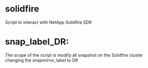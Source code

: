 # solidfire
Script to interact with NetApp Solidfire SDK

# snap_label_DR:
The scope of the script is modify all snapshot on the Solidfire cluster changing the snapmirror_label to DR

